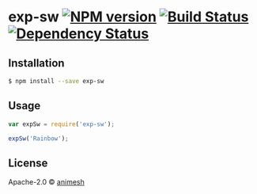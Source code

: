 # exp-sw [![NPM version][npm-image]][npm-url] [![Build Status][travis-image]][travis-url] [![Dependency Status][daviddm-image]][daviddm-url]
> 

## Installation

```sh
$ npm install --save exp-sw
```

## Usage

```js
var expSw = require('exp-sw');

expSw('Rainbow');
```
## License

Apache-2.0 © [animesh]()


[npm-image]: https://badge.fury.io/js/exp-sw.svg
[npm-url]: https://npmjs.org/package/exp-sw
[travis-image]: https://travis-ci.org//exp-sw.svg?branch=master
[travis-url]: https://travis-ci.org//exp-sw
[daviddm-image]: https://david-dm.org//exp-sw.svg?theme=shields.io
[daviddm-url]: https://david-dm.org//exp-sw
